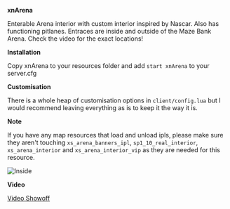 **xnArena**

Enterable Arena interior with custom interior inspired by Nascar. Also has functioning pitlanes. Entraces are inside and outside of the Maze Bank Arena. Check the video for the exact locations!

**Installation**

Copy xnArena to your resources folder and add `start xnArena` to your server.cfg

**Customisation**

There is a whole heap of customisation options in `client/config.lua` but I would recommend leaving everything as is to keep it the way it is.

**Note**

If you have any map resources that load and unload ipls, please make sure they aren't touching `xs_arena_banners_ipl`, `sp1_10_real_interior`, `xs_arena_interior` and `xs_arena_interior_vip` as they are needed for this resource.

![Inside](https://fivem.fail/gta5/Network/NetworkAcceptPresenceInvite/RLXyaSY.jpg)

**Video**

[Video Showoff](https://www.youtube.com/watch?v=8r6stPCeIDE)
